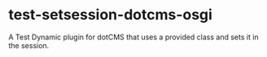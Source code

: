test-setsession-dotcms-osgi
===========================

A Test Dynamic plugin for dotCMS that uses a provided class and sets it in the session.
